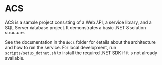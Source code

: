 # ACS

ACS is a sample project consisting of a Web API, a service library, and a SQL Server database project. It demonstrates a basic .NET 8 solution structure.

See the documentation in the `docs` folder for details about the architecture and how to run the service.
For local development, run `scripts/setup_dotnet.sh` to install the required .NET SDK if it is not already available.
